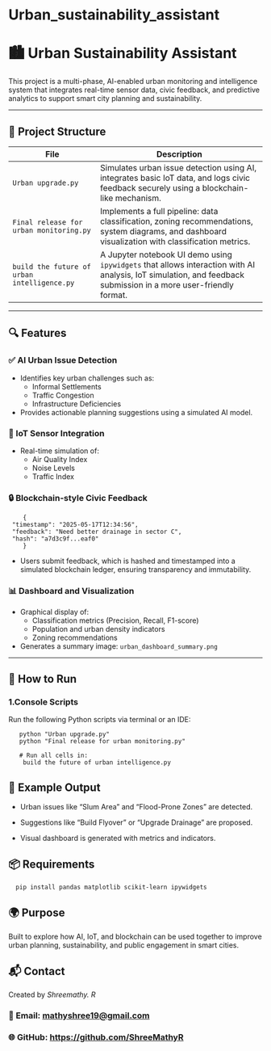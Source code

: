 # Urban_sustainability_assistant
# 🏙️ Urban Sustainability Assistant

This project is a multi-phase, AI-enabled urban monitoring and intelligence system that integrates real-time sensor data, civic feedback, and predictive analytics to support smart city planning and sustainability.

---

## 📁 Project Structure

| File | Description |
|------|-------------|
| `Urban upgrade.py` | Simulates urban issue detection using AI, integrates basic IoT data, and logs civic feedback securely using a blockchain-like mechanism. |
| `Final release for urban monitoring.py` | Implements a full pipeline: data classification, zoning recommendations, system diagrams, and dashboard visualization with classification metrics. |
| `build the future of urban intelligence.py` | A Jupyter notebook UI demo using `ipywidgets` that allows interaction with AI analysis, IoT simulation, and feedback submission in a more user-friendly format. |

---

## 🔍 Features

### ✅ AI Urban Issue Detection
- Identifies key urban challenges such as:
  - Informal Settlements
  - Traffic Congestion
  - Infrastructure Deficiencies
- Provides actionable planning suggestions using a simulated AI model.

### 📡 IoT Sensor Integration
- Real-time simulation of:
  - Air Quality Index
  - Noise Levels
  - Traffic Index

### 🔒 Blockchain-style Civic Feedback
        {
     "timestamp": "2025-05-17T12:34:56",
     "feedback": "Need better drainage in sector C",
     "hash": "a7d3c9f...eaf0"
        }

- Users submit feedback, which is hashed and timestamped into a simulated blockchain ledger, ensuring transparency and immutability.

### 📊 Dashboard and Visualization
- Graphical display of:
  - Classification metrics (Precision, Recall, F1-score)
  - Population and urban density indicators
  - Zoning recommendations
- Generates a summary image: `urban_dashboard_summary.png`

---

  ## 🚀 How to Run

  
  ### 1.Console Scripts
  Run the following Python scripts via terminal or an IDE:


       python "Urban upgrade.py"
       python "Final release for urban monitoring.py"
       
       # Run all cells in:
        build the future of urban intelligence.py
  ## 📌 Example Output
- Urban issues like “Slum Area” and “Flood-Prone Zones” are detected.

- Suggestions like “Build Flyover” or “Upgrade Drainage” are proposed.

- Visual dashboard is generated with metrics and indicators.

 ## 📦 Requirements
      pip install pandas matplotlib scikit-learn ipywidgets

  ## 🌍 Purpose
Built to explore how AI, IoT, and blockchain can be used together to improve urban planning, sustainability, and public engagement in smart cities.

## 📬 Contact
   Created by *Shreemathy. R*
   
### 📧 Email: mathyshree19@gmail.com
### 🌐 GitHub: https://github.com/ShreeMathyR

      




